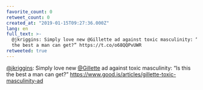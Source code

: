 ```yaml
---
favorite_count: 0
retweet_count: 0
created_at: "2019-01-15T09:27:36.000Z"
lang: en
full_text: >-
  @jkriggins: Simply love new @Gillette ad against toxic masculinity: “Is this
  the best a man can get?” https://t.co/o68QQPvUWR
retweeted: true
---
```


[@jkriggins](https://twitter.com/jkriggins): Simply love new
[@Gillette](https://twitter.com/Gillette) ad against toxic masculinity: “Is this
the best a man can get?”
<https://www.good.is/articles/gillette-toxic-masculinity-ad>
